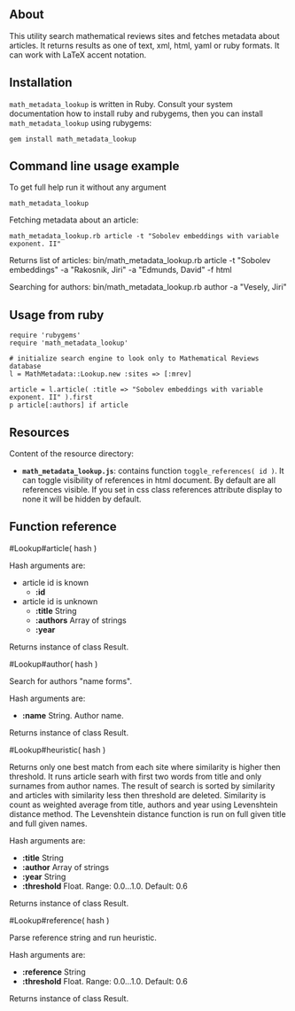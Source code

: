 About
-----

This utility search mathematical reviews sites and fetches metadata about articles.
It returns results as one of text, xml, html, yaml or ruby formats.
It can work with LaTeX accent notation.


Installation
------------

``math_metadata_lookup`` is written in Ruby. Consult your system documentation how to install ruby and rubygems,
then you can install ``math_metadata_lookup`` using rubygems:

    gem install math_metadata_lookup


Command line usage example
--------------------------

To get full help run it without any argument

    math_metadata_lookup

Fetching metadata about an article:

    math_metadata_lookup.rb article -t "Sobolev embeddings with variable exponent. II"

Returns list of articles:
    bin/math_metadata_lookup.rb article -t "Sobolev embeddings" -a "Rakosnik, Jiri" -a "Edmunds, David" -f html

Searching for authors:
    bin/math_metadata_lookup.rb author -a "Vesely, Jiri"


Usage from ruby
---------------

    require 'rubygems'
    require 'math_metadata_lookup'

    # initialize search engine to look only to Mathematical Reviews database
    l = MathMetadata::Lookup.new :sites => [:mrev]

    article = l.article( :title => "Sobolev embeddings with variable exponent. II" ).first
    p article[:authors] if article


Resources
---------

Content of the resource directory:

* **``math_metadata_lookup.js``**: contains function ``toggle_references( id )``. It can toggle visibility of references in html document. By default are all references visible. If you set in css class references attribute display to none it will be hidden by default.


Function reference
------------------

#Lookup#article( hash )

Hash arguments are:

* article id is known
  * **:id**
* article id is unknown 
  * **:title** String
  * **:authors** Array of strings
  * **:year**

Returns instance of class Result.


#Lookup#author( hash )

Search for authors "name forms".

Hash arguments are:

* **:name** String. Author name.

Returns instance of class Result.


#Lookup#heuristic( hash )

Returns only one best match from each site where similarity is higher then threshold.
It runs article searh with first two words from title and only surnames from author names.
The result of search is sorted by similarity and articles with similarity less then threshold are deleted.
Similarity is count as weighted average from title, authors and year using Levenshtein distance method.
The Levenshtein distance function is run on full given title and full given names.

Hash arguments are:

* **:title**   String
* **:author**  Array of strings
* **:year**    String
* **:threshold** Float. Range: 0.0...1.0. Default: 0.6

Returns instance of class Result.


#Lookup#reference( hash )

Parse reference string and run heuristic.

Hash arguments are:

* **:reference**   String
* **:threshold**   Float. Range: 0.0...1.0. Default: 0.6

Returns instance of class Result.

